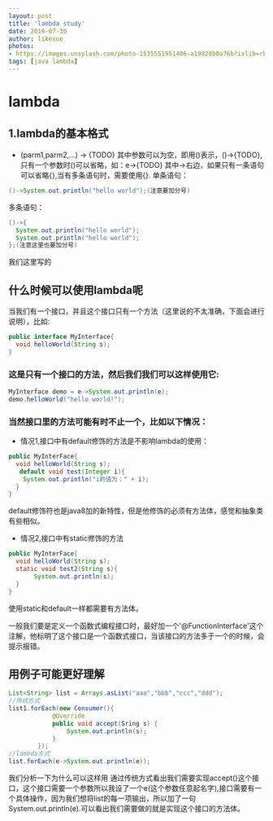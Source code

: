 ```yaml
---
layout: post
title: 'lambda study'
date: 2019-07-30
author: likexue
photos:
- https://images.unsplash.com/photo-1535551951406-a19828b0a76b?ixlib=rb-1.2.1&ixid=eyJhcHBfaWQiOjEyMDd9&auto=format&fit=crop&w=500&q=60
tags: [java lambda]
---
```


# lambda

## 1.lambda的基本格式

+ (parm1,parm2,...) -> {TODO}
其中参数可以为空，即用()表示，()->{TODO},只有一个参数时()可以省略，如：e->{TODO}
其中->右边，如果只有一条语句可以省略{},当有多条语句时，需要使用{}.
单条语句：

```java
()->System.out.println("hello world");(注意要加分号)
```

多条语句：

```java
()->{
  System.out.println("hello world");
  System.out.println("hello world");
};(注意这里也要加分号)
```

我们这里写的

## 什么时候可以使用lambda呢

当我们有一个接口，并且这个接口只有一个方法（这里说的不太准确，下面会进行说明），比如:

```java
public interface MyInterface{
  void helloWorld(String s);
}
```

### 这是只有一个接口的方法，然后我们我们可以这样使用它:

```java
MyInterface demo = e->System.out.println(e);
demo.helloWorld("hello world!");
```

### 当然接口里的方法可能有时不止一个，比如以下情况：

+ 情况1,接口中有default修饰的方法是不影响lambda的使用：

```java
public MyInterFace{
  void helloWorld(String s);
   default void test(Integer i){
    System.out.println("i的值为：" + i);
  }
}
```

default修饰符也是java8加的新特性，但是他修饰的必须有方法体，感觉和抽象类有些相似。
+ 情况2,接口中有static修饰的方法

```java
public MyInterFace{
  void helloWorld(String s);
  static void test2(String s){
       System.out.println(s);        
  }
}
```

使用static和default一样都需要有方法体。

一般我们要是定义一个函数式编程接口时，最好加一个'@FunctionInterface'这个注解，他标明了这个接口是一个函数式接口，当该接口的方法多于一个的时候，会提示报错。

## 用例子可能更好理解

```java
List<String> list = Arrays.asList("aaa","bbb","ccc","ddd");
//传统方式
list1.forEach(new Consumer(){
            @Override
            public void accept(Sring s) {
                System.out.println(s);
            }
        });
//lambda方式
list.forEach(e->System.out.println(e));
```

我们分析一下为什么可以这样用
通过传统方式看出我们需要实现accept()这个接口，这个接口需要一个参数所以我设了一个e(这个参数任意起名字),接口需要有一个具体操作，因为我们想将list的每一项输出，所以加了一句System.out.println(e).可以看出我们需要做的就是实现这个接口的方法体。